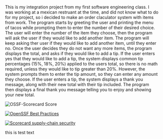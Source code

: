 This is my integration project from my first software engineering class. I was working at a mexican restruant at the time, and did not know what to do for my project, so i decided to make an order claculator system with items from work.
The program starts by greeting the user and printing the menu of tacos while prompting them to enter the number of their desired choice. The user will enter the number of the item they choose, then the program will ask the user if they would like to add another item. 
The program will keep asking ther user if they would like to add another item, until they enter no. Once the user decides they do not want any more items, the program displays the total, and asks if they would like to add a tip. 
If the user enters yes that they would like to add a tip, the system displays common tip percentages (15%, 18%, 20%) applied to the users total, so there is no math required, unless they would like to tip greater than 20%. However, the system prompts them to enter the tip amount, so they can enter any amount they choose. 
If the user enters a tip, the system displays a thank you message, along with their new total with their tip included. The program then displays a final thank you message telling you to enjoy and showing your new total.  

![OSSF-Scorecard Score](https://img.shields.io/ossf-scorecard/github.com/KeyanRR/Integration_COP1500?label=openssf%20scorecard)

[![OpenSSF Best Practices](https://www.bestpractices.dev/projects/1/badge)](https://www.bestpractices.dev/projects/1)

[![Scorecard supply-chain security](https://github.com/KeyanRR/Integration_COP1500/actions/workflows/scorecard.yml/badge.svg)](https://github.com/KeyanRR/Integration_COP1500/actions/workflows/scorecard.yml)


this is test text
